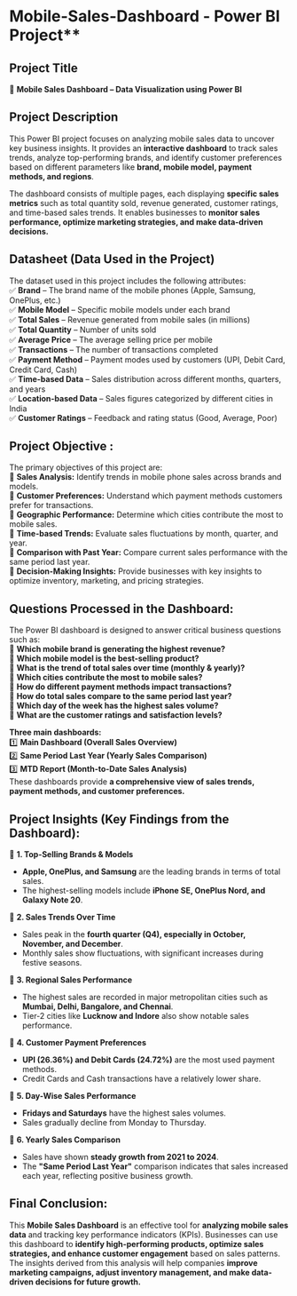 # Mobile-Sales-Dashboard - Power BI Project**  

## **Project Title**  
📌 **Mobile Sales Dashboard – Data Visualization using Power BI**  

## **Project Description**  
This Power BI project focuses on analyzing mobile sales data to uncover key business insights. It provides an **interactive dashboard** to track sales trends, analyze top-performing brands, and identify customer preferences based on different parameters like **brand, mobile model, payment methods, and regions**.  

The dashboard consists of multiple pages, each displaying **specific sales metrics** such as total quantity sold, revenue generated, customer ratings, and time-based sales trends. It enables businesses to **monitor sales performance, optimize marketing strategies, and make data-driven decisions.**  



## **Datasheet (Data Used in the Project)**  

The dataset used in this project includes the following attributes:  
✅ **Brand** – The brand name of the mobile phones (Apple, Samsung, OnePlus, etc.)  
✅ **Mobile Model** – Specific mobile models under each brand  
✅ **Total Sales** – Revenue generated from mobile sales (in millions)  
✅ **Total Quantity** – Number of units sold  
✅ **Average Price** – The average selling price per mobile  
✅ **Transactions** – The number of transactions completed  
✅ **Payment Method** – Payment modes used by customers (UPI, Debit Card, Credit Card, Cash)  
✅ **Time-based Data** – Sales distribution across different months, quarters, and years  
✅ **Location-based Data** – Sales figures categorized by different cities in India  
✅ **Customer Ratings** – Feedback and rating status (Good, Average, Poor)  


## **Project Objective :**  
The primary objectives of this project are:  
🔹 **Sales Analysis:** Identify trends in mobile phone sales across brands and models.  
🔹 **Customer Preferences:** Understand which payment methods customers prefer for transactions.  
🔹 **Geographic Performance:** Determine which cities contribute the most to mobile sales.  
🔹 **Time-based Trends:** Evaluate sales fluctuations by month, quarter, and year.  
🔹 **Comparison with Past Year:** Compare current sales performance with the same period last year.  
🔹 **Decision-Making Insights:** Provide businesses with key insights to optimize inventory, marketing, and pricing strategies.  


## **Questions Processed in the Dashboard:**  
The Power BI dashboard is designed to answer critical business questions such as:  
📌 **Which mobile brand is generating the highest revenue?**  
📌 **Which mobile model is the best-selling product?**  
📌 **What is the trend of total sales over time (monthly & yearly)?**  
📌 **Which cities contribute the most to mobile sales?**  
📌 **How do different payment methods impact transactions?**  
📌 **How do total sales compare to the same period last year?**  
📌 **Which day of the week has the highest sales volume?**  
📌 **What are the customer ratings and satisfaction levels?**  



**Three main dashboards:**  
1️⃣ **Main Dashboard (Overall Sales Overview)**  
2️⃣ **Same Period Last Year (Yearly Sales Comparison)**  
3️⃣ **MTD Report (Month-to-Date Sales Analysis)**  
These dashboards provide **a comprehensive view of sales trends, payment methods, and customer preferences.**  


## **Project Insights (Key Findings from the Dashboard):**  
📌 **1. Top-Selling Brands & Models**  
- **Apple, OnePlus, and Samsung** are the leading brands in terms of total sales.  
- The highest-selling models include **iPhone SE, OnePlus Nord, and Galaxy Note 20**.  

📌 **2. Sales Trends Over Time**  
- Sales peak in the **fourth quarter (Q4), especially in October, November, and December**.  
- Monthly sales show fluctuations, with significant increases during festive seasons.  

📌 **3. Regional Sales Performance**  
- The highest sales are recorded in major metropolitan cities such as **Mumbai, Delhi, Bangalore, and Chennai**.  
- Tier-2 cities like **Lucknow and Indore** also show notable sales performance.  

📌 **4. Customer Payment Preferences**  
- **UPI (26.36%) and Debit Cards (24.72%)** are the most used payment methods.  
- Credit Cards and Cash transactions have a relatively lower share.  

📌 **5. Day-Wise Sales Performance**  
- **Fridays and Saturdays** have the highest sales volumes.  
- Sales gradually decline from Monday to Thursday.  

📌 **6. Yearly Sales Comparison**  
- Sales have shown **steady growth from 2021 to 2024**.  
- The **"Same Period Last Year"** comparison indicates that sales increased each year, reflecting positive business growth.  


 

## **Final Conclusion:**  
This **Mobile Sales Dashboard** is an effective tool for **analyzing mobile sales data** and tracking key performance indicators (KPIs). Businesses can use this dashboard to **identify high-performing products, optimize sales strategies, and enhance customer engagement** based on sales patterns.  
The insights derived from this analysis will help companies **improve marketing campaigns, adjust inventory management, and make data-driven decisions for future growth.**  
